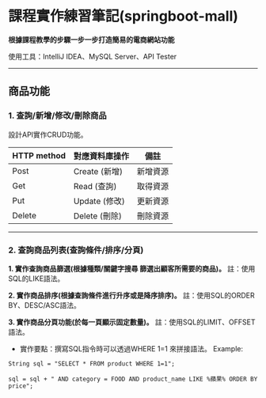 #  課程實作練習筆記(springboot-mall)
 **根據課程教學的步驟一步一步打造簡易的電商網站功能**
 
 使用工具：IntelliJ IDEA、MySQL Server、API Tester


---

## 商品功能
### 1. 查詢/新增/修改/刪除商品
設計API實作CRUD功能。

|HTTP method|對應資料庫操作| 備註 |
| -------- | ----------- | -------- |
| Post     | Create (新增)| 新增資源  |
| Get      | Read   (查詢)| 取得資源  |
| Put      | Update (修改)| 更新資源  |
| Delete   | Delete (刪除)| 刪除資源  |


---


### 2. 查詢商品列表(查詢條件/排序/分頁)
**1. 實作查詢商品篩選(根據種類/關鍵字搜尋 篩選出顧客所需要的商品)。**
註：使用SQL的LIKE語法。

**2. 實作商品排序(根據查詢條件進行升序或是降序排序)。**
註：使用SQL的ORDER BY、DESC/ASC語法。

**3. 實作商品分頁功能(於每一頁顯示固定數量)。**
註：使用SQL的LIMIT、OFFSET語法。

* 實作要點：撰寫SQL指令時可以透過WHERE 1=1 來拼接語法。
Example:
```java=
String sql = "SELECT * FROM product WHERE 1=1";

sql = sql + " AND category = FOOD AND product_name LIKE %蘋果% ORDER BY price";
```







